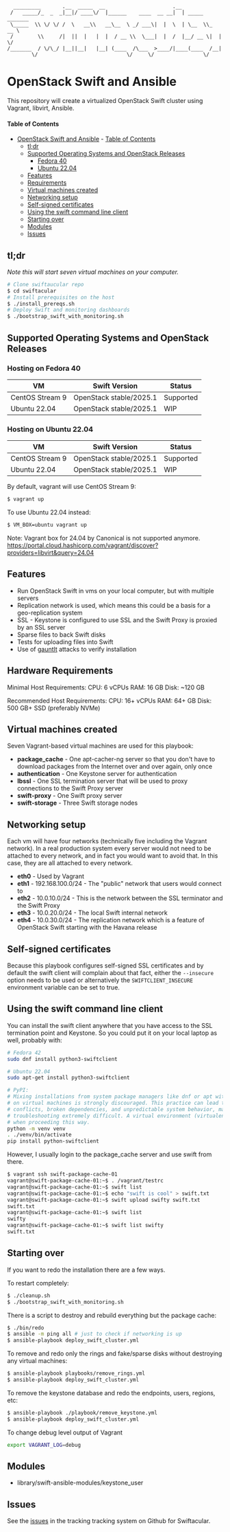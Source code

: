```
  _________       .__  _____  __                      .__
 /   _____/_  _  _|__|/ ____\/  |______    ____  __ __|  | _____ _______
 \_____  \\ \/ \/ /  \   __\\   __\__  \ _/ ___\|  |  \  | \__  \\_  __ \
 /        \\     /|  ||  |   |  |  / __ \\  \___|  |  /  |__/ __ \|  | \/
/_______  / \/\_/ |__||__|   |__| (____  /\___  >____/|____(____  /__|
        \/                             \/     \/                \/
```

# OpenStack Swift and Ansible

This repository will create a virtualized OpenStack Swift cluster using Vagrant, libvirt, Ansible.

#### Table of Contents

- [OpenStack Swift and Ansible](#openstack-swift-and-ansible)
      - [Table of Contents](#table-of-contents)
  - [tl;dr](#tldr)
  - [Supported Operating Systems and OpenStack Releases](#supported-operating-systems-and-openstack-releases)
    - [Fedora 40](#hosting-on-fedora-40)
    - [Ubuntu 22.04](#hosting-on-ubuntu-2204)
  - [Features](#features)
  - [Requirements](#hardware-requirements)
  - [Virtual machines created](#virtual-machines-created)
  - [Networking setup](#networking-setup)
  - [Self-signed certificates](#self-signed-certificates)
  - [Using the swift command line client](#using-the-swift-command-line-client)
  - [Starting over](#starting-over)
  - [Modules](#modules)
  - [Issues](#issues)


## tl;dr

*Note this will start seven virtual machines on your computer.*

```bash
# Clone swiftaucular repo
$ cd swiftacular
# Install prerequisites on the host
$ ./install_prereqs.sh
# Deploy Swift and monitoring dashboards
$ ./bootstrap_swift_with_monitoring.sh
```

## Supported Operating Systems and OpenStack Releases

### Hosting on Fedora 40
| VM              | Swift Version           | Status    |
|-----------------|-------------------------|-----------|
| CentOS Stream 9 | OpenStack stable/2025.1 | Supported |
| Ubuntu 22.04    | OpenStack stable/2025.1 | WIP       |

### Hosting on Ubuntu 22.04
| VM              | Swift Version           | Status    |
|-----------------|-------------------------|-----------|
| CentOS Stream 9 | OpenStack stable/2025.1 | Supported |
| Ubuntu 22.04    | OpenStack stable/2025.1 | WIP       |


By default, vagrant will use CentOS Stream 9:
```bash
$ vagrant up
```

To use Ubuntu 22.04 instead:

```bash
$ VM_BOX=ubuntu vagrant up
```

Note: Vagrant box for 24.04 by Canonical is not supported anymore.
https://portal.cloud.hashicorp.com/vagrant/discover?providers=libvirt&query=24.04


## Features

* Run OpenStack Swift in vms on your local computer, but with multiple servers
* Replication network is used, which means this could be a basis for a geo-replication system
* SSL - Keystone is configured to use SSL and the Swift Proxy is proxied by an SSL server
* Sparse files to back Swift disks
* Tests for uploading files into Swift
* Use of [gauntlt](http://gauntlt.org/) attacks to verify installation


## Hardware Requirements

Minimal Host Requirements:
CPU: 6 vCPUs
RAM: 16 GB
Disk: ~120 GB

Recommended Host Requirements:
CPU: 16+ vCPUs
RAM: 64+ GB
Disk: 500 GB+ SSD (preferably NVMe)

## Virtual machines created

Seven Vagrant-based virtual machines are used for this playbook:

* __package_cache__ - One apt-cacher-ng server so that you don't have to download packages from the Internet over and over again, only once
* __authentication__ - One Keystone server for authentication
* __lbssl__ - One SSL termination server that will be used to proxy connections to the Swift Proxy server
* __swift-proxy__ - One Swift proxy server
* __swift-storage__ - Three Swift storage nodes

## Networking setup

Each vm will have four networks (technically five including the Vagrant network). In a real production system every server would not need to be attached to every network, and in fact you would want to avoid that. In this case, they are all attached to every network.

* __eth0__ - Used by Vagrant
* __eth1__ - 192.168.100.0/24 - The "public" network that users would connect to
* __eth2__ - 10.0.10.0/24 - This is the network between the SSL terminator and the Swift Proxy
* __eth3__ - 10.0.20.0/24 - The local Swift internal network
* __eth4__ - 10.0.30.0/24 - The replication network which is a feature of OpenStack Swift starting with the Havana release

## Self-signed certificates

Because this playbook configures self-signed SSL certificates and by default the swift client will complain about that fact, either the <code>--insecure</code> option needs to be used or alternatively the <code>SWIFTCLIENT_INSECURE</code> environment variable can be set to true.

## Using the swift command line client

You can install the swift client anywhere that you have access to the SSL termination point and Keystone. So you could put it on your local laptop as well, probably with:

```bash
# Fedora 42
sudo dnf install python3-swiftclient

# Ubuntu 22.04
sudo apt-get install python3-swiftclient

# PyPI:
# Mixing installations from system package managers like dnf or apt with Python's pip
# on virtual machines is strongly discouraged. This practice can lead to severe version
# conflicts, broken dependencies, and unpredictable system behavior, making
# troubleshooting extremely difficult. A virtual environment (virtualenv) should be used
# when proceeding this way.
python -m venv venv
. ./venv/bin/activate
pip install python-swiftclient
```

However, I usually login to the package_cache server and use swift from there.

```bash
$ vagrant ssh swift-package-cache-01
vagrant@swift-package-cache-01:~$ . /vagrant/testrc
vagrant@swift-package-cache-01:~$ swift list
vagrant@swift-package-cache-01:~$ echo "swift is cool" > swift.txt
vagrant@swift-package-cache-01:~$ swift upload swifty swift.txt
swift.txt
vagrant@swift-package-cache-01:~$ swift list
swifty
vagrant@swift-package-cache-01:~$ swift list swifty
swift.txt
```

## Starting over

If you want to redo the installation there are a few ways.

To restart completely:

```bash
$ ./cleanup.sh
$ ./bootstrap_swift_with_monitoring.sh
```

There is a script to destroy and rebuild everything but the package cache:

```bash
$ ./bin/redo
$ ansible -m ping all # just to check if networking is up
$ ansible-playbook deploy_swift_cluster.yml
```

To remove and redo only the rings and fake/sparse disks without destroying any virtual machines:

```bash
$ ansible-playbook playbooks/remove_rings.yml
$ ansible-playbook deploy_swift_cluster.yml
```

To remove the keystone database and redo the endpoints, users, regions, etc:

```bash
$ ansible-playbook ./playbook/remove_keystone.yml
$ ansible-playbook deploy_swift_cluster.yml
```

To change debug level output of Vagrant

```bash
export VAGRANT_LOG=debug
```

## Modules

- library/swift-ansible-modules/keystone_user

## Issues

See the [issues](https://github.com/curtisgithub/swiftacular/issues) in the tracking tracking system on Github for Swiftacular.
